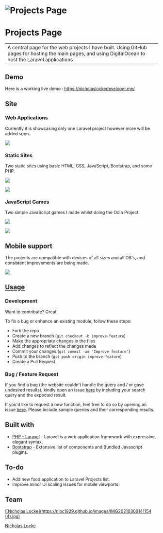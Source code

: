 
# ![Projects Page](https://nloc1929.github.io/images/australianAnimalsGif.gif)
# Projects Page
<table>
<tr>
<td>
  A central page for the web projects I have built. Using GitHub pages for hosting the main pages, and using DigitalOcean to host the Laravel applications.
</td>
</tr>
</table>


## Demo
Here is a working live demo :  https://nicholaslockedeveloper.me/


## Site

### Web Applications
Currently it is showcasing only one Laravel project however more will be added soon.

![](https://nloc1929.github.io/images/internshipNetworkGif.gif)

### Static Sites
Two static sites using basic HTML, CSS, JavaScript, Bootstrap, and some PHP.

![](https://nloc1929.github.io/images/australianAnimalsGif.gif)

![](https://nloc1929.github.io/images/pianoTeacherGif.gif)


### JavaScript Games
Two simple JavaScript games I made whilst doing the Odin Project.

![](https://nloc1929.github.io/images/rockPaperScissorsGif.gif)

![](https://nloc1929.github.io/images/sortingHatGif.gif)


## Mobile support
The projects are compatible with devices of all sizes and all OS's, and consistent improvements are being made.

![](https://iharsh234.github.io/WebApp/images/demo/mobile.png)




## [Usage](https://nloc1929.github.io/)

### Development
Want to contribute? Great!

To fix a bug or enhance an existing module, follow these steps:

- Fork the repo
- Create a new branch (`git checkout -b improve-feature`)
- Make the appropriate changes in the files
- Add changes to reflect the changes made
- Commit your changes (`git commit -am 'Improve feature'`)
- Push to the branch (`git push origin improve-feature`)
- Create a Pull Request 

### Bug / Feature Request

If you find a bug (the website couldn't handle the query and / or gave undesired results), kindly open an issue [here](https://github.com/nloc1929/nloc1929.github.io/issues/new) by including your search query and the expected result.

If you'd like to request a new function, feel free to do so by opening an issue [here](https://github.com/nloc1929/nloc1929.github.io/issues/new). Please include sample queries and their corresponding results.


## Built with 

- [PHP - Laravel](https://laravel.com/) - Laravel is a web application framework with expressive, elegant syntax.
- [Bootstrap](http://getbootstrap.com/) - Extensive list of components and  Bundled Javascript plugins.


## To-do
- Add new food application to Laravel Projects list.
- Improve minor UI scaling issues for mobile viewports.

## Team

[![Nicholas Locke](https://nloc1929.github.io/images/IMG20210306141154 (4).jpg)](https://nicholaslockedeveloper.me/)

[Nicholas Locke ](https://github.com/nloc1929) 
